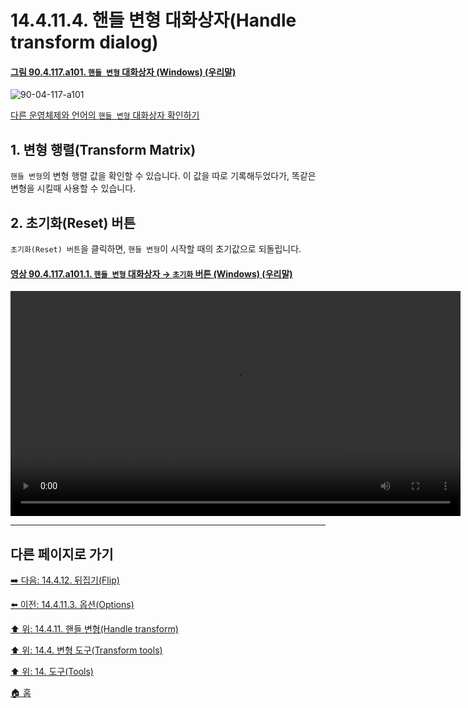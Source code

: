 # 14.4.11.4. 핸들 변형 대화상자(Handle transform dialog)

<a id="90-04-117-a101"></a>

#### [그림 90.4.117.a101. `핸들 변형` 대화상자 (Windows) (우리말)](./90-04-117-handle_transform.md#90-04-117-a101)
![90-04-117-a101](https://github.com/wonder13662/gimp/assets/15767104/4d3b1b3a-082f-4ff4-8b80-5b3127f1d54e)

[다른 운영체제와 언어의 `핸들 변형` 대화상자 확인하기](./90-04-117-handle_transform.md#90-04-117-a102)

<a id="14-04-11-04-s1"></a>

## 1. 변형 행렬(Transform Matrix)
`핸들 변형`의 변형 행렬 값을 확인할 수 있습니다. 이 값을 따로 기록해두었다가, 똑같은 변형을 시킬때 사용할 수 있습니다.

<a id="14-04-11-04-s2"></a>

## 2. 초기화(Reset) 버튼
`초기화(Reset) 버튼`을 클릭하면, `핸들 변형`이 시작할 때의 초기값으로 되돌립니다.

<a id="90-04-117-a101-01"></a>

#### [영상 90.4.117.a101.1. `핸들 변형` 대화상자 → `초기화` 버튼 (Windows) (우리말)](./90-04-117-handle_transform.md#90-04-117-a101-01)
<video controls="controls" width="720" src="https://github.com/wonder13662/gimp/assets/15767104/7a931f66-c5cd-4e3e-990f-accb0c709cbf"></video>

***

## 다른 페이지로 가기

[➡️ 다음: 14.4.12. 뒤집기(Flip)](./14-04-12-00-flip.md)

[⬅️ 이전: 14.4.11.3. 옵션(Options)](./14-04-11-03-options.md)

[⬆️ 위: 14.4.11. 핸들 변형(Handle transform)](./14-04-11-00-handle-transform.md)

[⬆️ 위: 14.4. 변형 도구(Transform tools)](./14-04-00-transform-tools.md)

[⬆️ 위: 14. 도구(Tools)](./14-00-tools.md)

[🏠 홈](./00-home.md)